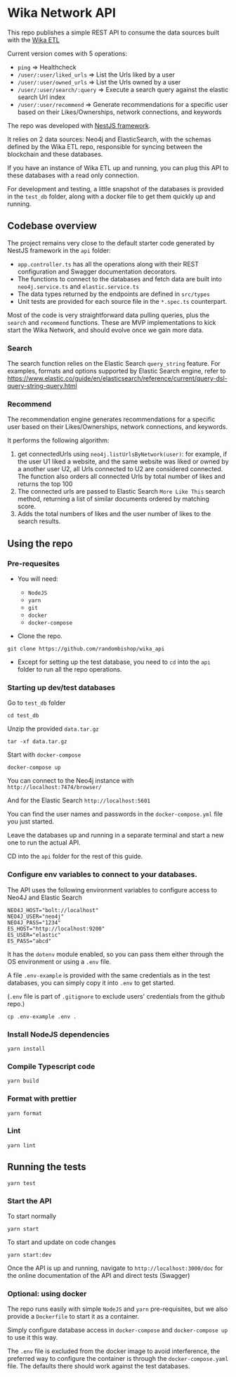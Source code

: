# Wika Network API

This repo publishes a simple REST API to consume the data sources built with the [Wika ETL](https://github.com/randombishop/wika_etl)

Current version comes with 5 operations:
* `ping` => Healthcheck
* `/user/:user/liked_urls` => List the Urls liked by a user
* `/user/:user/owned_urls` => List the Urls owned by a user
* `/user/:user/search/:query` => Execute a search query against the elastic search Url index
* `/user/:user/recommend` => Generate recommendations for a specific user based on their Likes/Ownerships, network connections, and keywords

The repo was developed with [NestJS framework](https://docs.nestjs.com/).

It relies on 2 data sources: Neo4j and ElasticSearch, 
with the schemas defined by the Wika ETL repo, responsible for syncing between the blockchain and these databases.

If you have an instance of Wika ETL up and running, you can plug this API to these databases with a read only connection.

For development and testing, a little snapshot of the databases is provided in the `test_db` folder, 
along with a docker file to get them quickly up and running.


## Codebase overview

The project remains very close to the default starter code generated by NestJS framework in the `api` folder:
- `app.controller.ts` has all the operations along with their REST configuration and Swagger documentation decorators.
- The functions to connect to the databases and fetch data are built into `neo4j.service.ts` and `elastic.service.ts`
- The data types returned by the endpoints are defined in `src/types`
- Unit tests are provided for each source file in the `*.spec.ts` counterpart.

Most of the code is very straightforward data pulling queries, plus the `search` and `recommend` functions. 
These are MVP implementations to kick start the Wika Network, and should evolve once we gain more data. 

### Search
The search function relies on the Elastic Search `query_string` feature. 
For examples, formats and options supported by Elastic Search engine, refer to https://www.elastic.co/guide/en/elasticsearch/reference/current/query-dsl-query-string-query.html

### Recommend
The recommendation engine generates recommendations for a specific user based on their 
Likes/Ownerships, network connections, and keywords.

It performs the following algorithm:
1. get connectedUrls using `neo4j.listUrlsByNetwork(user)`: for example, if the user U1 liked a website,
and the same website was liked or owned by a another user U2, all Urls connected to U2 are considered connected.
The function also orders all connected Urls by total number of likes and returns the top 100
2. The connected urls are passed to Elastic Search `More Like This` search method, returning a list of similar documents ordered by matching score.
3. Adds the total numbers of likes and the user number of likes to the search results.


## Using the repo

### Pre-requesites
- You will need:
  * `NodeJS` 
  * `yarn` 
  * `git`
  * `docker`
  * `docker-compose`
  

- Clone the repo.
```
git clone https://github.com/randombishop/wika_api
```
- Except for setting up the test database, you need to `cd` into the `api` folder to run all the repo operations.

### Starting up dev/test databases
Go to `test_db` folder

```cd test_db```

Unzip the provided `data.tar.gz`

```
tar -xf data.tar.gz
```

Start with `docker-compose`

```
docker-compose up
```

You can connect to the Neo4j instance with `http://localhost:7474/browser/`

And for the Elastic Search `http://localhost:5601`

You can find the user names and passwords in the `docker-compose.yml` file you just started.

Leave the databases up and running in a separate terminal and start a new one to run the actual API. 

CD into the `api` folder for the rest of this guide.


### Configure env variables to connect to your databases.
The API uses the following environment variables to configure access to Neo4J and Elastic Search
```
NEO4J_HOST="bolt://localhost"
NEO4J_USER="neo4j"
NEO4J_PASS="1234"
ES_HOST="http://localhost:9200"
ES_USER="elastic"
ES_PASS="abcd"
```

It has the `dotenv` module enabled, so you can pass them either through the OS environment or using a `.env` file.

A file `.env-example` is provided with the same credentials as in the test databases, 
you can simply copy it into `.env` to get started.

(`.env` file is part of `.gitignore` to exclude users' credentials from the github repo.)

```
cp .env-example .env .
```


### Install NodeJS dependencies
```
yarn install
```

### Compile Typescript code
```
yarn build
```

### Format with prettier
```
yarn format
```

### Lint
```
yarn lint
```

## Running the tests
```
yarn test
```

### Start the API
To start normally
```
yarn start
```

To start and update on code changes
```
yarn start:dev
```

Once the API is up and running, navigate to `http://localhost:3000/doc` for the online documentation of the API 
and direct tests (Swagger)


### Optional: using docker
The repo runs easily with simple `NodeJS` and `yarn` pre-requisites, but we also provide a `Dockerfile` to start it 
as a container.

Simply configure database access in `docker-compose` and `docker-compose up` to use it this way.

The `.env` file is excluded from the docker image to avoid interference, the preferred way to configure 
the container is through the `docker-compose.yaml` file. The defaults there should work against the test databases.





